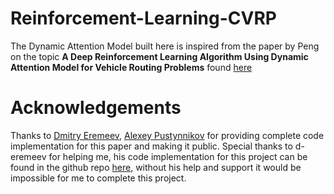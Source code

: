 # Reinforcement-Learning-CVRP
The Dynamic Attention Model built here is inspired from the paper by Peng on the topic **A Deep Reinforcement Learning Algorithm Using Dynamic Attention Model for Vehicle Routing Problems** found [here](https://arxiv.org/abs/2002.03282)
# Acknowledgements
Thanks to [Dmitry Eremeev](https://github.com/d-eremeev/), [Alexey Pustynnikov](https://github.com/alexeypustynnikov) for providing complete code implementation for this paper and making it public. Special thanks to d-eremeev for helping me, his code implementation for this project can be found in the github repo [here](https://github.com/d-eremeev/ADM-VRP), without his help and support it would be impossible  for me to complete this project.
